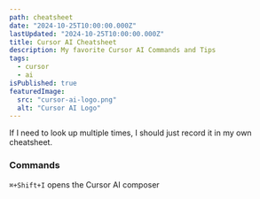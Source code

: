 ```yaml
---
path: cheatsheet
date: "2024-10-25T10:00:00.000Z"
lastUpdated: "2024-10-25T10:00:00.000Z"
title: Cursor AI Cheatsheet
description: My favorite Cursor AI Commands and Tips
tags:
  - cursor
  - ai
isPublished: true
featuredImage:
  src: "cursor-ai-logo.png"
  alt: "Cursor AI Logo"
---
```


If I need to look up multiple times, I should just record it in my own cheatsheet.

### Commands

`⌘+Shift+I` opens the Cursor AI composer

